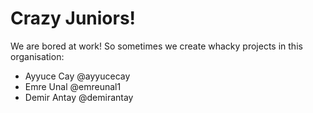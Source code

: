 # Crazy Juniors!

We are bored at work! So sometimes we create whacky projects in this organisation:

- Ayyuce Cay @ayyucecay
- Emre Unal @emreunal1
- Demir Antay @demirantay
